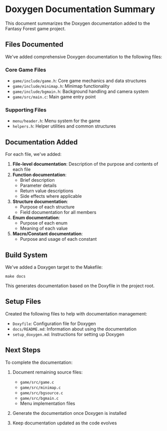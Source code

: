 # Doxygen Documentation Summary

This document summarizes the Doxygen documentation added to the Fantasy Forest game project.

## Files Documented

We've added comprehensive Doxygen documentation to the following files:

### Core Game Files
- `game/include/game.h`: Core game mechanics and data structures
- `game/include/minimap.h`: Minimap functionality
- `game/include/bgmain.h`: Background handling and camera system
- `game/src/main.c`: Main game entry point

### Supporting Files
- `menu/header.h`: Menu system for the game
- `helpers.h`: Helper utilities and common structures

## Documentation Added

For each file, we've added:

1. **File-level documentation**: Description of the purpose and contents of each file
2. **Function documentation**: 
   - Brief description
   - Parameter details
   - Return value descriptions
   - Side effects where applicable
3. **Structure documentation**:
   - Purpose of each structure
   - Field documentation for all members
4. **Enum documentation**:
   - Purpose of each enum
   - Meaning of each value
5. **Macro/Constant documentation**:
   - Purpose and usage of each constant

## Build System

We've added a Doxygen target to the Makefile:
```
make docs
```

This generates documentation based on the Doxyfile in the project root.

## Setup Files

Created the following files to help with documentation management:

- `Doxyfile`: Configuration file for Doxygen
- `docs/README.md`: Information about using the documentation
- `setup_doxygen.md`: Instructions for setting up Doxygen

## Next Steps

To complete the documentation:

1. Document remaining source files:
   - `game/src/game.c`
   - `game/src/minimap.c`
   - `game/src/bgsource.c`
   - `game/src/bgmain.c`
   - Menu implementation files

2. Generate the documentation once Doxygen is installed

3. Keep documentation updated as the code evolves 